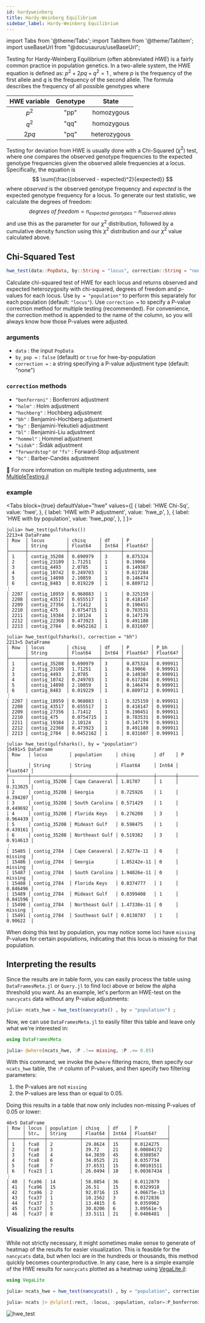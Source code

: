 ```yaml
---
id: hardyweinberg
title: Hardy-Weinberg Equilibrium
sidebar_label: Hardy-Weinberg Equilibrium
---
```

import Tabs from '@theme/Tabs';
import TabItem from '@theme/TabItem';
import useBaseUrl from "@docusaurus/useBaseUrl";

<link rel="stylesheet" href={useBaseUrl("katex/katex.min.css")} />

Testing for Hardy-Weinberg Equilibrium (often abbreviated _HWE_) is a fairly common practice in population genetics. In a two-allele system, the HWE equation is defined as: $p^2 + 2pq + q^2 = 1$ , where $p$ is the frequency of the first allele and $q$ is the frequency of the second allele. The formula describes the frequency of all possible genotypes where

| HWE variable | Genotype |    State     |
| :----------: | :------: | :----------: |
|    $p^2$    |   "pp"   |  homozygous  |
|    $q^2$    |   "qq"   |  homozygous  |
|    $2pq$     |   "pq"   | heterozygous |

Testing for deviation from HWE is usually done with a Chi-Squared ($\chi^2$) test, where one compares the observed genotype frequencies to the expected genotype frequencies given the observed allele frequencies at a locus. Specifically, the equation is
$$
\sum{\frac{(observed - expected)^2}{expected}}
$$
where $observed$ is the observed genotype frequency and $expected$ is the expected genotype frequency for a locus. To generate our test statistic, we calculate the degrees of freedom: 
$$
degrees\ of\ freedom = n_{expected\ genotypes} - n_{observed\ alleles}
$$ 
and use this as the parameter for our $\chi^2$ distribution, followed by a cumulative density function using this $\chi^2$ distribution and our $\chi^2$ value calculated above.

## Chi-Squared Test

```julia
hwe_test(data::PopData, by::String = "locus", correction::String = "none")
```

Calculate chi-squared test of HWE for each locus and returns observed and expected heterozygosity with chi-squared, degrees of freedom and p-values for each locus. Use `by = "population"` to perform this separately for each population (default: `"locus"`). Use `correction =` to specify a P-value correction method for multiple testing (recommended). For convenience, the correction method is appended to the name of the column, so you will always know how those P-values were adjusted.

### arguments

- `data` : the input `PopData`
- `by_pop =` : `false` (default) or `true` for hwe-by-population
- `correction =`  : a string specifying a P-value adjustment type (default: "none")

### `correction` methods

- `"bonferroni"` : Bonferroni adjustment
- `"holm"` : Holm adjustment
- `"hochberg"` : Hochberg adjustment
- `"bh"` : Benjamini-Hochberg adjustment
- `"by"` : Benjamini-Yekutieli adjustment
- `"bl"`  : Benjamini-Liu adjustment
- `"hommel"` : Hommel adjustment
- `"sidak"` : Šidák adjustment
- `"forwardstop"` or `"fs"` : Forward-Stop adjustment
- `"bc"` : Barber-Candès adjustment

🤔 For more information on multiple testing adjustments, see [MultipleTesting.jl](https://juliangehring.github.io/MultipleTesting.jl/stable/)

### example
<Tabs
  block={true}
  defaultValue="hwe"
  values={[
    { label: 'HWE Chi-Sq', value: 'hwe', },
    { label: 'HWE with P adjustment', value: 'hwe_p', },
    { label: 'HWE with by population', value: 'hwe_pop', },
  ]
}>
<TabItem value="hwe">

```
julia> hwe_test(gulfsharks())
2213×4 DataFrame
│ Row  │ locus        │ chisq     │ df    │ P        │
│      │ String       │ Float64   │ Int64 │ Float64? │
├──────┼──────────────┼───────────┼───────┼──────────┤
│ 1    │ contig_35208 │ 0.690979  │ 3     │ 0.875324 │
│ 2    │ contig_23109 │ 1.71251   │ 1     │ 0.19066  │
│ 3    │ contig_4493  │ 2.0785    │ 1     │ 0.149387 │
│ 4    │ contig_10742 │ 0.249703  │ 1     │ 0.617284 │
│ 5    │ contig_14898 │ 2.10859   │ 1     │ 0.146474 │
│ 6    │ contig_8483  │ 0.019229  │ 1     │ 0.889712 │
⋮
│ 2207 │ contig_18959 │ 0.968083  │ 1     │ 0.325159 │
│ 2208 │ contig_43517 │ 0.655517  │ 1     │ 0.418147 │
│ 2209 │ contig_27356 │ 1.71412   │ 1     │ 0.190451 │
│ 2210 │ contig_475   │ 0.0754715 │ 1     │ 0.783531 │
│ 2211 │ contig_19384 │ 2.10124   │ 1     │ 0.147179 │
│ 2212 │ contig_22368 │ 0.473923  │ 1     │ 0.491188 │
│ 2213 │ contig_2784  │ 0.0452162 │ 1     │ 0.831607 │
```

</TabItem>
<TabItem value="hwe_p">

```
julia> hwe_test(gulfsharks(), correction = "bh")
2213×5 DataFrame
│ Row  │ locus        │ chisq     │ df    │ P        │ P_bh     │
│      │ String       │ Float64   │ Int64 │ Float64? │ Float64? │
├──────┼──────────────┼───────────┼───────┼──────────┼──────────┤
│ 1    │ contig_35208 │ 0.690979  │ 3     │ 0.875324 │ 0.999911 │
│ 2    │ contig_23109 │ 1.71251   │ 1     │ 0.19066  │ 0.999911 │
│ 3    │ contig_4493  │ 2.0785    │ 1     │ 0.149387 │ 0.999911 │
│ 4    │ contig_10742 │ 0.249703  │ 1     │ 0.617284 │ 0.999911 │
│ 5    │ contig_14898 │ 2.10859   │ 1     │ 0.146474 │ 0.999911 │
│ 6    │ contig_8483  │ 0.019229  │ 1     │ 0.889712 │ 0.999911 │
⋮
│ 2207 │ contig_18959 │ 0.968083  │ 1     │ 0.325159 │ 0.999911 │
│ 2208 │ contig_43517 │ 0.655517  │ 1     │ 0.418147 │ 0.999911 │
│ 2209 │ contig_27356 │ 1.71412   │ 1     │ 0.190451 │ 0.999911 │
│ 2210 │ contig_475   │ 0.0754715 │ 1     │ 0.783531 │ 0.999911 │
│ 2211 │ contig_19384 │ 2.10124   │ 1     │ 0.147179 │ 0.999911 │
│ 2212 │ contig_22368 │ 0.473923  │ 1     │ 0.491188 │ 0.999911 │
│ 2213 │ contig_2784  │ 0.0452162 │ 1     │ 0.831607 │ 0.999911 │
```

</TabItem>
<TabItem value="hwe_pop">

```
julia> hwe_test(gulfsharks(), by = "population")
15491×5 DataFrame
│ Row   │ locus        │ population     │ chisq       │ df    │ P        │
│       │ String       │ String         │ Float64     │ Int64 │ Float64? │
├───────┼──────────────┼────────────────┼─────────────┼───────┼──────────┤
│ 1     │ contig_35208 │ Cape Canaveral │ 1.01787     │ 1     │ 0.313025 │
│ 2     │ contig_35208 │ Georgia        │ 0.725926    │ 1     │ 0.394207 │
│ 3     │ contig_35208 │ South Carolina │ 0.571429    │ 1     │ 0.449692 │
│ 4     │ contig_35208 │ Florida Keys   │ 0.276208    │ 3     │ 0.964439 │
│ 5     │ contig_35208 │ Mideast Gulf   │ 0.598475    │ 1     │ 0.439161 │
│ 6     │ contig_35208 │ Northeast Gulf │ 0.519382    │ 3     │ 0.914613 │
⋮
│ 15485 │ contig_2784  │ Cape Canaveral │ 2.9277e-11  │ 0     │ missing  │
│ 15486 │ contig_2784  │ Georgia        │ 1.05242e-11 │ 0     │ missing  │
│ 15487 │ contig_2784  │ South Carolina │ 1.94026e-11 │ 0     │ missing  │
│ 15488 │ contig_2784  │ Florida Keys   │ 0.0374777   │ 1     │ 0.846496 │
│ 15489 │ contig_2784  │ Mideast Gulf   │ 0.0399408   │ 1     │ 0.841596 │
│ 15490 │ contig_2784  │ Northeast Gulf │ 1.47338e-11 │ 0     │ missing  │
│ 15491 │ contig_2784  │ Southeast Gulf │ 0.0138787   │ 1     │ 0.90622  │
```
When doing this test by population, you may notice some loci have `missing` P-values for certain populations, indicating that this locus is missing for that population. 

</TabItem>
</Tabs>

## Interpreting the results
Since the results are in table form, you can easily process the table using `DataFramesMeta.jl` or `Query.jl` to find loci above or below the alpha threshold you want. As an example, let's perform an HWE-test on the `nancycats` data without any P-value adjustments:
```julia
julia> ncats_hwe = hwe_test(nancycats() , by = "population") ;
```
Now, we can use `DataFramesMeta.jl` to easily filter this table and leave only what we're interested in:
```julia
using DataFramesMeta

julia> @where(ncats_hwe, :P .!== missing, :P .<= 0.05)
```
With this command, we invoke the `@where` filtering macro, then specify our `ncats_hwe` table, the `:P` column of P-values, and then specify two filtering parameters: 
1. the P-values are not `missing`
2. the P-values are less than or equal to 0.05. 

Doing this results in a table that now only includes non-missing P-values of 0.05 or lower:
```
46×5 DataFrame
│ Row │ locus │ population │ chisq   │ df    │ P           │
│     │ Str…  │ String     │ Float64 │ Int64 │ Float64?    │
├─────┼───────┼────────────┼─────────┼───────┼─────────────┤
│ 1   │ fca8  │ 2          │ 29.8624 │ 15    │ 0.0124275   │
│ 2   │ fca8  │ 3          │ 39.72   │ 21    │ 0.00804172  │
│ 3   │ fca8  │ 4          │ 64.3039 │ 45    │ 0.0308567   │
│ 4   │ fca8  │ 6          │ 34.0525 │ 21    │ 0.0357734   │
│ 5   │ fca8  │ 7          │ 37.6531 │ 15    │ 0.00101511  │
│ 6   │ fca23 │ 1          │ 26.0494 │ 10    │ 0.00367434  │
⋮
│ 40  │ fca96 │ 14         │ 58.0854 │ 36    │ 0.0112879   │
│ 41  │ fca96 │ 15         │ 26.51   │ 15    │ 0.0329918   │
│ 42  │ fca96 │ 2          │ 92.0716 │ 15    │ 4.06675e-13 │
│ 43  │ fca37 │ 1          │ 10.1562 │ 3     │ 0.0172836   │
│ 44  │ fca37 │ 3          │ 13.4815 │ 6     │ 0.0359962   │
│ 45  │ fca37 │ 5          │ 30.0206 │ 6     │ 3.89561e-5  │
│ 46  │ fca37 │ 8          │ 33.5111 │ 21    │ 0.0408481   │
```

### Visualizing the results
While not strictly necessary, it might sometimes make sense to generate of heatmap of the results for easier visualization. This is feasible for the `nancycats` data, but when loci are in the hundreds or thousands, this method quickly becomes counterproductive. In any case, here is a simple example of the HWE results for `nancycats` plotted as a heatmap using [VegaLite.jl](https://github.com/queryverse/VegaLite.jl):
```julia
using VegaLite

julia> ncats_hwe = hwe_test(nancycats() , by = "population", correction = "bonferroni");

julia> ncats |> @vlplot(:rect, :locus, :population, color=:P_bonferroni)
```
![hwe_test](/PopGen.jl/img/hwe_test.png)

